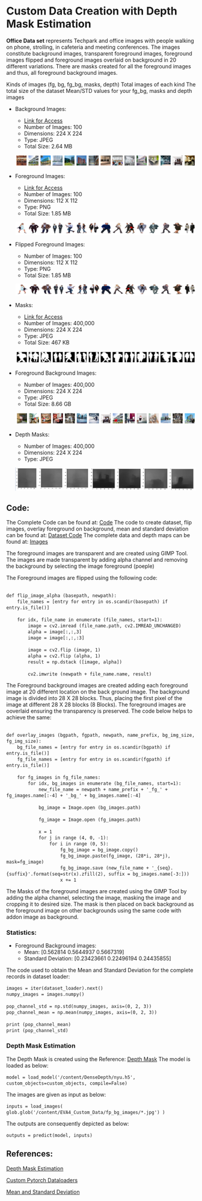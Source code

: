 # Custom Data Creation with Depth Mask Estimation

**Office Data set** represents Techpark and office images with people walking on phone, strolling, in cafeteria and meeting conferences. The images constitute background images, transparent foreground images, foreground images flipped and foreground images overlaid on background in 20 different variations. There are masks created for all the foreground images and thus, all foreground background images.

Kinds of images (fg, bg, fg_bg, masks, depth)
Total images of each kind
The total size of the dataset
Mean/STD values for your fg_bg, masks and depth images

* Background Images:
  * [Link for Access](https://github.com/Anjalichimnani/EVA4_Custom_Data/tree/master/bg_images)
  * Number of Images: 100
  * Dimensions: 224 X 224
  * Type: JPEG
  * Total Size: 2.64 MB

  ![BG_Images](https://github.com/Anjalichimnani/EVA4_Custom_Data/blob/master/reference_images/bg_images.png)

* Foreground Images:
  * [Link for Access](https://github.com/Anjalichimnani/EVA4_Custom_Data/tree/master/fg_images)
  * Number of Images: 100
  * Dimensions: 112 X 112
  * Type: PNG
  * Total Size: 1.85 MB

  ![FG_Images](https://github.com/Anjalichimnani/EVA4_Custom_Data/blob/master/reference_images/fg_images.png)

* Flipped Foreground Images:
  * Number of Images: 100
  * Dimensions: 112 X 112
  * Type: PNG
  * Total Size: 1.85 MB

  ![Flipped_FG_Images](https://github.com/Anjalichimnani/EVA4_Custom_Data/blob/master/reference_images/fg_images_flip.png)

* Masks:
  * [Link for Access](https://github.com/Anjalichimnani/EVA4_Custom_Data/tree/master/mask_images)
  * Number of Images: 400,000
  * Dimensions: 224 X 224
  * Type: JPEG
  * Total Size: 467 KB

  ![Mask_Images](https://github.com/Anjalichimnani/EVA4_Custom_Data/blob/master/reference_images/mask_images.png)

* Foreground Background Images:
  * Number of Images: 400,000
  * Dimensions: 224 X 224
  * Type: JPEG
  * Total Size: 8.66 GB

  ![FG_BG_Images](https://github.com/Anjalichimnani/EVA4_Custom_Data/blob/master/reference_images/fg_bg_images.png)

* Depth Masks:
  * Number of Images: 400,000
  * Dimensions: 224 X 224
  * Type: JPEG

  ![Depth_Images](https://github.com/Anjalichimnani/EVA4_Custom_Data/blob/master/reference_images/Depth_Masks.PNG)

## Code:
The Complete Code can be found at: [Code](https://github.com/Anjalichimnani/EVA4_Custom_Data/blob/master/Assignment15A.ipynb)
The code to create dataset, flip images, overlay foreground on background, mean and standard deviation can be found at: [Dataset Code](https://github.com/Anjalichimnani/EVA4_Custom_Data/blob/master/code/Supplements.py)
The complete data and depth maps can be found at: [Images](https://drive.google.com/drive/folders/1YVLxYC4rj73u5vQe9VTkdnMQ6_susmZP?usp=sharing)

The foreground images are transparent and are created using GIMP Tool.
The images are made transparent by adding alpha channel and removing the background by selecting the image foreground (poeple)

The Foreground images are flipped using the following code:
```

def flip_image_alpha (basepath, newpath):
    file_names = [entry for entry in os.scandir(basepath) if entry.is_file()]

    for idx, file_name in enumerate (file_names, start=1):
        image = cv2.imread (file_name.path, cv2.IMREAD_UNCHANGED)
        alpha = image[:,:,3]
        image = image[:,:,:3]

        image = cv2.flip (image, 1)
        alpha = cv2.flip (alpha, 1)
        result = np.dstack ([image, alpha])

        cv2.imwrite (newpath + file_name.name, result)

```

The Foreground background images are created adding each foreground image at 20 different location on the back ground image. The background image is divided into 28 X 28 blocks. Thus, placing the first pixel of the image at different 28 X 28 blocks (8 Blocks). The foreground images are ooverlaid ensuring the transparency is preserved. The code below helps to achieve the same:

```

def overlay_images (bgpath, fgpath, newpath, name_prefix, bg_img_size, fg_img_size):
    bg_file_names = [entry for entry in os.scandir(bgpath) if entry.is_file()]
    fg_file_names = [entry for entry in os.scandir(fgpath) if entry.is_file()]

    for fg_images in fg_file_names:
        for idx, bg_images in enumerate (bg_file_names, start=1):
            new_file_name = newpath + name_prefix + '_fg_' + fg_images.name[:-4] + '_bg_' + bg_images.name[:-4]

            bg_image = Image.open (bg_images.path)

            fg_image = Image.open (fg_images.path)

            x = 1
            for j in range (4, 0, -1):
                for i in range (0, 5):
                    fg_bg_image = bg_image.copy()
                    fg_bg_image.paste(fg_image, (28*i, 28*j), mask=fg_image)
                    fg_bg_image.save (new_file_name + '_{seq}.{suffix}'.format(seq=str(x).zfill(2), suffix = bg_images.name[-3:]))
                    x += 1

```

The Masks of the foreground images are created using the GIMP Tool by adding the alpha channel, selecting the image, masking the image and cropping it to desired size. The mask is then placed on back background as the foreground image on other backgrounds using the same code with addon image as background.

### Statistics:
* Foreground Background images:
  * Mean: [0.562814  0.5644937 0.5667319]
  * Standard Deviation: [0.23423661 0.22496194 0.24435855]

The code used to obtain the Mean and Standard Deviation for the complete records in dataset loader:
```
images = iter(dataset_loader).next()
numpy_images = images.numpy()

pop_channel_std = np.std(numpy_images, axis=(0, 2, 3))
pop_channel_mean = np.mean(numpy_images, axis=(0, 2, 3))

print (pop_channel_mean)
print (pop_channel_std)

```

### Depth Mask Estimation
The Depth Mask is created using the Reference: [Depth Mask](https://github.com/ialhashim/DenseDepth/blob/master/DenseDepth.ipynb)
The model is loaded as below:
```
model = load_model('/content/DenseDepth/nyu.h5', custom_objects=custom_objects, compile=False)
```

The images are given as input as below:
```
inputs = load_images( glob.glob('/content/EVA4_Custom_Data/fp_bg_images/*.jpg') )
```

The outputs are consequently depicted as below:
```
outputs = predict(model, inputs)
```

## References:
[Depth Mask Estimation](https://github.com/ialhashim/DenseDepth/blob/master/DenseDepth.ipynb)

[Custom Pytorch Dataloaders](https://pytorch.org/tutorials/recipes/recipes/custom_dataset_transforms_loader.html?highlight=custom%20dataset)

[Mean and Standard Deviation](https://discuss.pytorch.org/t/about-normalization-using-pre-trained-vgg16-networks/23560/6)
